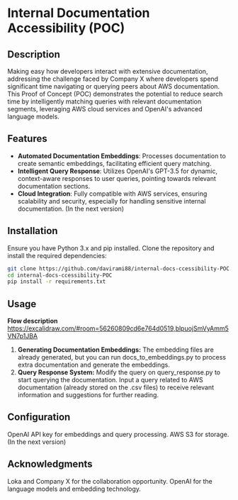 # Internal Documentation Accessibility (POC)

## Description

Making easy how developers interact with extensive documentation, addressing the challenge faced by Company X where developers spend significant time navigating or querying peers about AWS documentation. This Proof of Concept (POC) demonstrates the potential to reduce search time by intelligently matching queries with relevant documentation segments, leveraging AWS cloud services and OpenAI's advanced language models.

## Features

- **Automated Documentation Embeddings**: Processes documentation to create semantic embeddings, facilitating efficient query matching.
- **Intelligent Query Response**: Utilizes OpenAI's GPT-3.5 for dynamic, context-aware responses to user queries, pointing towards relevant documentation sections.
- **Cloud Integration**: Fully compatible with AWS services, ensuring scalability and security, especially for handling sensitive internal documentation. (In the next version)

## Installation

Ensure you have Python 3.x and pip installed. Clone the repository and install the required dependencies:

```bash
git clone https://github.com/davirami88/internal-docs-ccessibility-POC.git
cd internal-docs-ccessibility-POC
pip install -r requirements.txt

```

## Usage

**Flow description** https://excalidraw.com/#room=56260809cd6e764d0519,blpuojSmVyAmm5VN7p1JBA

1. **Generating Documentation Embeddings:** The embedding files are already generated, but you can run docs_to_embeddings.py to process extra documentation and generate the embeddings.
2. **Query Response System:** Modify the query on query_response.py to start querying the documentation. Input a query related to AWS documentation (already stored on the .csv files) to receive relevant information and suggestions for further reading.

## Configuration

OpenAI API key for embeddings and query processing.
AWS S3 for storage. (In the next version)

## Acknowledgments

Loka and Company X for the collaboration opportunity.
OpenAI for the language models and embedding technology.
